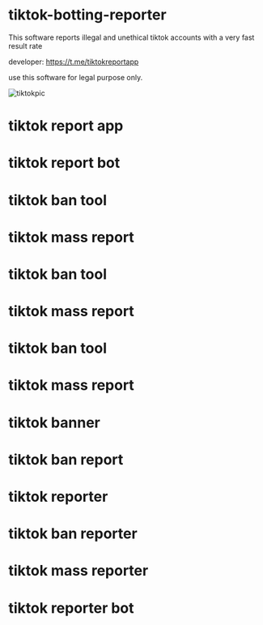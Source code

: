 # tiktok-botting-reporter

This software reports illegal and unethical tiktok accounts with a very fast result rate

developer: https://t.me/tiktokreportapp

use this software for legal purpose only.

![tiktokpic](https://github.com/user-attachments/assets/4839d491-7e0b-404f-8e71-3b13a4071fb6)

# tiktok report app
# tiktok report bot
# tiktok ban tool
# tiktok mass report
# tiktok ban tool
# tiktok mass report
# tiktok ban tool
# tiktok mass report
# tiktok banner
# tiktok ban report
# tiktok reporter
# tiktok ban reporter
# tiktok mass reporter
# tiktok reporter bot
